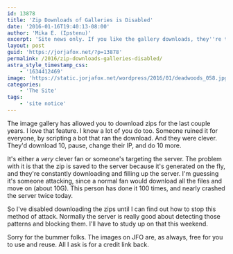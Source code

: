 ```yaml
---
id: 13878
title: 'Zip Downloads of Galleries is Disabled'
date: '2016-01-16T19:40:13-08:00'
author: 'Mika E. (Ipstenu)'
excerpt: 'Site news only. If you like the gallery downloads, they''re turned off for now.'
layout: post
guid: 'https://jorjafox.net/?p=13878'
permalink: /2016/zip-downloads-galleries-disabled/
astra_style_timestamp_css:
    - '1634412469'
image: 'https://static.jorjafox.net/wordpress/2016/01/deadwoods_058.jpg'
categories:
    - 'The Site'
tags:
    - 'site notice'
---
```


The image gallery has allowed you to download zips for the last couple years. I love that feature. I know a lot of you do too. Someone ruined it for everyone, by scripting a bot that ran the download. And they were clever. They'd download 10, pause, change their IP, and do 10 more. 

It's either a <em>very</em> clever fan or someone's targeting the server. The problem with it is that the zip is saved to the server because it's generated on the fly, and they're constantly downloading and filling up the server. I'm guessing it's someone attacking, since a normal fan would download all the files and move on (about 10G). This person has done it 100 times, and nearly crashed the server twice today.

So I've disabled downloading the zips until I can find out how to stop this method of attack. Normally the server is really good about detecting those patterns and blocking them. I'll have to study up on that this weekend.

Sorry for the bummer folks. The images on JFO are, as always, free for you to use and reuse. All I ask is for a credit link back.